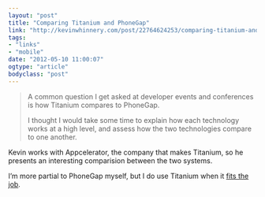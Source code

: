 ```yaml
---
layout: "post"
title: "Comparing Titanium and PhoneGap"
link: "http://kevinwhinnery.com/post/22764624253/comparing-titanium-and-phonegap"
tags: 
- "links"
- "mobile"
date: "2012-05-10 11:00:07"
ogtype: "article"
bodyclass: "post"
---
```


> A common question I get asked at developer events and conferences is how Titanium compares to PhoneGap.
> 
> I thought I would take some time to explain how each technology works at a high level, and assess how the two technologies compare to one another.

Kevin works with Appcelerator, the company that makes Titanium, so he presents an interesting comparision between the two systems.

I’m more partial to PhoneGap myself, but I do use Titanium when it [fits the job](/2011/03/03/picking-the-right-tool-for-the-job).